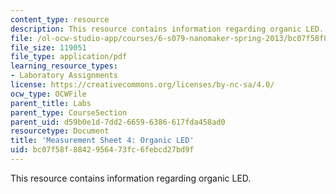 ```yaml
---
content_type: resource
description: This resource contains information regarding organic LED.
file: /ol-ocw-studio-app/courses/6-s079-nanomaker-spring-2013/bc07f58f8842956473fc6febcd27bd9f_MIT6_S079S13_lab04.pdf
file_size: 119051
file_type: application/pdf
learning_resource_types:
- Laboratory Assignments
license: https://creativecommons.org/licenses/by-nc-sa/4.0/
ocw_type: OCWFile
parent_title: Labs
parent_type: CourseSection
parent_uid: d59b0e1d-7dd2-6659-6386-617fda458ad0
resourcetype: Document
title: 'Measurement Sheet 4: Organic LED'
uid: bc07f58f-8842-9564-73fc-6febcd27bd9f
---
```

This resource contains information regarding organic LED.
